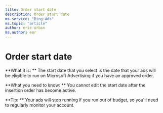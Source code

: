 ```yaml
---
title: Order start date
description: Order start date
ms.service: "Bing-Ads"
ms.topic: "article"
author: eric-urban
ms.author: eur
---
```


# Order start date

**What it is: ** The start date that you select is the date that your ads will be eligible to run on Microsoft Advertising if you have an approved order.

**What you need to know: ** You cannot edit the start date after the insertion order has become active.

**Tip: ** Your ads will stop running if you run out of budget, so you'll need to regularly monitor your account.


